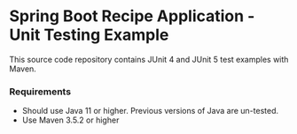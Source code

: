 # Spring Boot Recipe Application - Unit Testing Example

This source code repository contains JUnit 4 and JUnit 5 test examples with Maven.

### Requirements
* Should use Java 11 or higher. Previous versions of Java are un-tested.
* Use Maven 3.5.2 or higher

